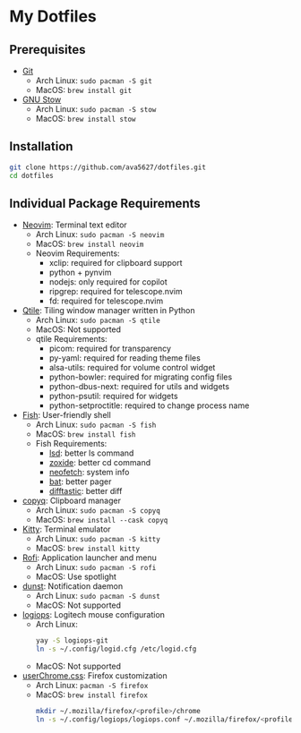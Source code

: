 # My Dotfiles

## Prerequisites

- [Git](https://git-scm.com/)
    - Arch Linux: `sudo pacman -S git`
    - MacOS: `brew install git`
- [GNU Stow](https://www.gnu.org/software/stow/)
    - Arch Linux: `sudo pacman -S stow`
    - MacOS: `brew install stow`

## Installation
```sh
git clone https://github.com/ava5627/dotfiles.git
cd dotfiles
```

## Individual Package Requirements
- [Neovim](https://neovim.io/): Terminal text editor
    - Arch Linux: `sudo pacman -S neovim`
    - MacOS: `brew install neovim`
    - Neovim Requirements:
        - xclip: required for clipboard support
        - python + pynvim
        - nodejs: only required for copilot
        - ripgrep: required for telescope.nvim
        - fd: required for telescope.nvim
- [Qtile](http://www.qtile.org/): Tiling window manager written in Python
    - Arch Linux: `sudo pacman -S qtile`
    - MacOS: Not supported
    - qtile Requirements:
        - picom: required for transparency
        - py-yaml: required for reading theme files
        - alsa-utils: required for volume control widget
        - python-bowler: required for migrating config files
        - python-dbus-next: required for utils and widgets
        - python-psutil: required for widgets
        - python-setproctitle: required to change process name
- [Fish](https://fishshell.com/): User-friendly shell
    - Arch Linux: `sudo pacman -S fish`
    - MacOS: `brew install fish`
    - Fish Requirements:
        - [lsd](github.com/lsd-rs/lsd): better ls command
        - [zoxide](github.com/ajeetdsouza/zoxide): better cd command
        - [neofetch](github.com/dylanaraps/neofetch): system info
        - [bat](github.com/sharkdp/bat): better pager
        - [difftastic](github.com/Wilfred/difftastic): better diff
- [copyq](https://hluk.github.io/CopyQ/): Clipboard manager
    - Arch Linux: `sudo pacman -S copyq`
    - MacOS: `brew install --cask copyq`
- [Kitty](https://sw.kovidgoyal.net/kitty/): Terminal emulator
    - Arch Linux: `sudo pacman -S kitty`
    - MacOS: `brew install kitty`
- [Rofi](https://github.com/davatorium/rofi): Application launcher and menu
    - Arch Linux: `sudo pacman -S rofi`
    - MacOS: Use spotlight
- [dunst](https://dunst-project.org/): Notification daemon
    - Arch Linux: `sudo pacman -S dunst`
    - MacOS: Not supported
- [logiops](https://github.com/PixlOne/logiops): Logitech mouse configuration
    - Arch Linux:
        ```sh
        yay -S logiops-git
        ln -s ~/.config/logid.cfg /etc/logid.cfg
        ```
    - MacOS: Not supported
- [userChrome.css](http://kb.mozillazine.org/index.php?title=UserChrome.css): Firefox customization
    - Arch Linux: `pacman -S firefox`
    - MacOS: `brew install firefox`
        ```sh
        mkdir ~/.mozilla/firefox/<profile>/chrome
        ln -s ~/.config/logiops/logiops.conf ~/.mozilla/firefox/<profile>/chrome/logiops.conf
        ```
